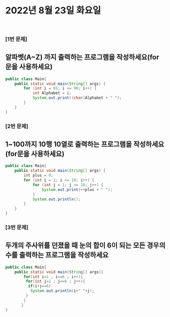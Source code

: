 # 2022년 8월 23일 화요일
<br>

### [1번 문제]

## 알파벳(A~Z) 까지 출력하는 프로그램을 작성하세요(for 문을 사용하세요)

```java
public class Main{
    public static void main(String[] args) {
        for (int i = 65; i <= 90; i++) {
            int Alphabet = i;
            System.out.print((char)Alphabet + " ");
        }
    }
}
```

### [2번 문제]

## 1~100까지 10행 10열로 출력하는 프로그램을 작성하세요 (for문을 사용하세요)

```java
public class Main{
    public static void main(String[] args) {
        int plus = 0;
        for (int i = 1; i <= 10; i++) {
            for (int j = 1; j <= 10; j++) {
                System.out.print(++plus + " ");
            }
            System.out.println();
        }
    }
}
```

### [3번 문제] 

## 두개의 주사위를 던졌을 때 눈의 합이 6이 되는 모든 경우의 수를 출력하는 프로그램을 작성하세요

```java
public class Main{
    public static void main(String[] args){
        for(int i=1 ; i<=6 ; i++){
         for(int j=1 ; j<=6 ; j++){
          if(i+j==6)
           System.out.println(i+" "+j);
         }
        }
       }
}
```